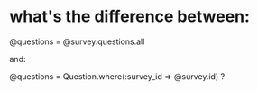 # what's the difference between:

@questions = @survey.questions.all

and:

@questions = Question.where(:survey_id => @survey.id) ?
